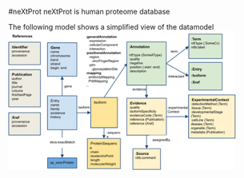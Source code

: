 #neXtProt
neXtProt is human proteome database

The following model shows a simplified view of the datamodel
<a href="https://raw.githubusercontent.com/calipho-sib/nextprot-docs/master/pages/assets/rdf-model.png" target="_blank"><img width="90%" src="https://raw.githubusercontent.com/calipho-sib/nextprot-docs/master/pages/assets/rdf-model.png"/></a>

